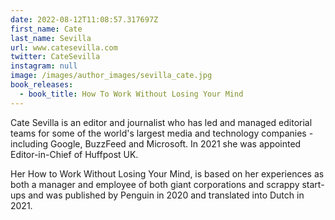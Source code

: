 ```yaml
---
date: 2022-08-12T11:08:57.317697Z
first_name: Cate
last_name: Sevilla
url: www.catesevilla.com
twitter: CateSevilla
instagram: null
image: /images/author_images/sevilla_cate.jpg
book_releases:
  - book_title: How To Work Without Losing Your Mind
---
```

Cate Sevilla is an editor and journalist who has led and managed editorial teams for some of the world's largest media and technology companies - including Google, BuzzFeed and Microsoft. In 2021 she was appointed Editor-in-Chief of Huffpost UK.

Her How to Work Without Losing Your Mind, is based on her experiences as both a manager and employee of both giant corporations and scrappy start-ups and was published by Penguin in 2020 and translated into Dutch in 2021.